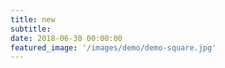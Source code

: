 ```yaml
---
title: new
subtitle: 
date: 2018-06-30 00:00:00
featured_image: '/images/demo/demo-square.jpg'
---
```



